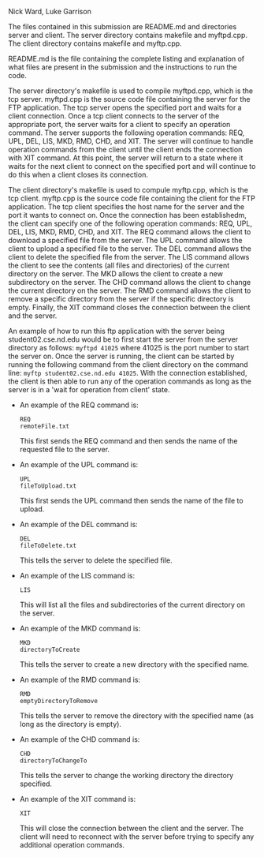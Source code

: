 Nick Ward, Luke Garrison

The files contained in this submission are README.md and directories server and
client. The server directory contains makefile and myftpd.cpp. The client directory
contains makefile and myftp.cpp.

README.md is the file containing the complete listing and explanation of what files
are present in the submission and the instructions to run the code.

The server directory's makefile is used to compile myftpd.cpp, which is the tcp
server. myftpd.cpp is the source code file containing the server for the FTP
application. The tcp server opens the specified port and waits for a client
connection. Once a tcp client connects to the server of the appropriate port, the
server waits for a client to specify an operation command. The server supports the
following operation commands: REQ, UPL, DEL, LIS, MKD, RMD, CHD, and XIT. The
server will continue to handle operation commands from the client until the client
ends the connection with XIT command. At this point, the server will return to a
state where it waits for the next client to connect on the specified port and will
continue to do this when a client closes its connection.

The client directory's makefile is used to compule myftp.cpp, which is the tcp
client. myftp.cpp is the source code file containing the client for the FTP
application. The tcp client specifies the host name for the server and the port
it wants to connect on. Once the connection has been establishedm, the client
can specify one of the following operation commands: REQ, UPL, DEL, LIS, MKD, RMD,
CHD, and XIT. The REQ command allows the client to download a specified file from
the server. The UPL command allows the client to upload a specified file to the
server. The DEL command allows the client to delete the specified file from the
server. The LIS command allows the client to see the contents (all files and
directories) of the current directory on the server. The MKD allows the client to
create a new subdirectory on the server. The CHD command allows the client to
change the current directory on the server. The RMD command allows the client to
remove a specific directory from the server if the specific directory is empty.
Finally, the XIT command closes the connection between the client and the server.

An example of how to run this ftp application with the server being
student02.cse.nd.edu would be to first start the server from the server directory as follows:
```myftpd 41025``` where 41025 is the port number to start the server on.
Once the server is running, the client can be started by running the following
command from the client directory on the command line: ```myftp student02.cse.nd.edu 41025```. With the
connection established, the client is then able to run any of the operation
commands as long as the server is in a 'wait for operation from client' state.

* An example of the REQ command is:

  ```
  REQ
  remoteFile.txt
  ```

  This first sends the REQ command and then sends the name of the requested file to
the server.

* An example of the UPL command is:

  ```
  UPL
  fileToUpload.txt
  ```

  This first sends the UPL command then sends the name of the file to upload.

* An example of the DEL command is:

  ```
  DEL
  fileToDelete.txt
  ```

  This tells the server to delete the specified file.

* An example of the LIS command is:

  ```
  LIS
  ```

  This will list all the files and subdirectories of the current directory on the server.

* An example of the MKD command is:

  ```
  MKD
  directoryToCreate
  ```

  This tells the server to create a new directory with the specified name.

* An example of the RMD command is:

  ```
  RMD
  emptyDirectoryToRemove
  ```

  This tells the server to remove the directory with the specified name (as long as the
directory is empty).

* An example of the CHD command is:

  ```
  CHD
  directoryToChangeTo
  ```

  This tells the server to change the working directory the directory specified.

* An example of the XIT command is:

  ```
  XIT
  ```

  This will close the connection between the client and the server. The client will need
to reconnect with the server before trying to specify any additional operation commands.
